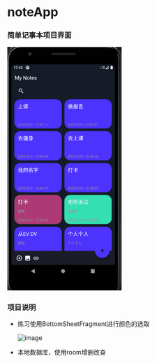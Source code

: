 # noteApp

### 简单记事本项目界面

<img src="https://github.com/7bs2/noteApp/blob/main/img/%E5%8A%A8%E7%94%BB.gif" style="zoom: 67%;" />

###  项目说明

* 练习使用BottomSheetFragment进行颜色的选取

  ![image]()

* 本地数据库，使用room增删改查
